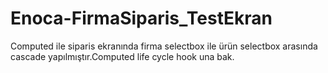# Enoca-FirmaSiparis_TestEkran

Computed ile siparis ekranında firma selectbox ile ürün selectbox arasında cascade yapılmıştır.Computed life cycle hook una bak.
